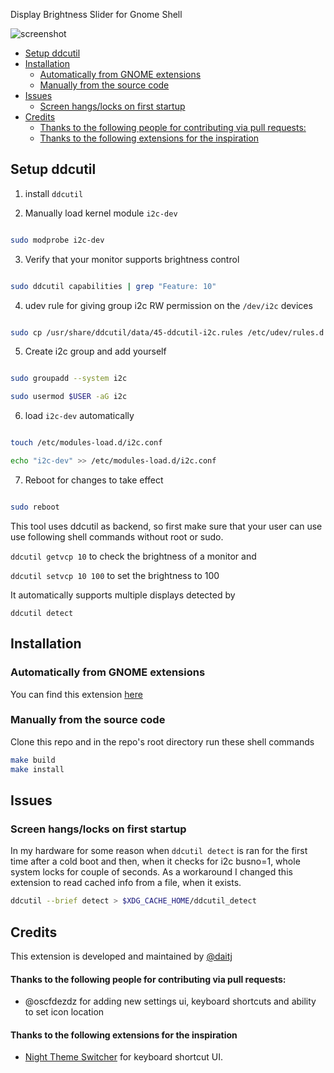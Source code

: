 Display Brightness Slider for Gnome Shell

![screenshot](screenshot.jpg)

- [Setup ddcutil](#setup-ddcutil)
- [Installation](#installation)
  - [Automatically from GNOME extensions](#automatically-from-gnome-extensions)
  - [Manually from the source code](#manually-from-the-source-code)
- [Issues](#issues)
  - [Screen hangs/locks on first startup](#screen-hangslocks-on-first-startup)
- [Credits](#credits)
    - [Thanks to the following people for contributing via pull requests:](#thanks-to-the-following-people-for-contributing-via-pull-requests)
    - [Thanks to the following extensions for the inspiration](#thanks-to-the-following-extensions-for-the-inspiration)
## Setup ddcutil

1. install `ddcutil`

2. Manually load kernel module `i2c-dev`

```sh

sudo modprobe i2c-dev

```

3. Verify that your monitor supports brightness control

```sh

sudo ddcutil capabilities | grep "Feature: 10"

```

4. udev rule for giving group i2c RW permission on the `/dev/i2c` devices

```sh

sudo cp /usr/share/ddcutil/data/45-ddcutil-i2c.rules /etc/udev/rules.d

```

5. Create i2c group and add yourself

```sh

sudo groupadd --system i2c

sudo usermod $USER -aG i2c

```

6. load `i2c-dev` automatically

```sh

touch /etc/modules-load.d/i2c.conf

echo "i2c-dev" >> /etc/modules-load.d/i2c.conf

```

7. Reboot for changes to take effect

```sh

sudo reboot

```

This tool uses ddcutil as backend, so first make sure that your user can use use following shell commands without root or sudo.

`ddcutil getvcp 10` to check the brightness of a monitor and

`ddcutil setvcp 10 100` to set the brightness to 100

It automatically supports multiple displays detected by

`ddcutil detect`


## Installation

### Automatically from GNOME extensions
You can find this extension [here](https://extensions.gnome.org/extension/2645/brightness-control-using-ddcutil/)

### Manually from the source code
Clone this repo and in the repo's root directory run these shell commands

```sh
make build
make install
```

## Issues

### Screen hangs/locks on first startup
In my hardware for some reason when `ddcutil detect` is ran for the first time after a cold boot and then, when it checks for i2c busno=1, whole system locks for couple of seconds.
As a workaround I changed this extension to read cached info from a file, when it exists.

```sh
ddcutil --brief detect > $XDG_CACHE_HOME/ddcutil_detect
```

## Credits

This extension is developed and maintained by [@daitj](https://github.com/daitj)

#### Thanks to the following people for contributing via pull requests:
- @oscfdezdz for adding new settings ui, keyboard shortcuts and ability to set icon location

#### Thanks to the following extensions for the inspiration
- [Night Theme Switcher](https://extensions.gnome.org/extension/2236/night-theme-switcher/) for keyboard shortcut UI.
